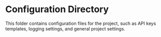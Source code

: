 # Configuration Directory

This folder contains configuration files for the project, such as API keys templates, logging settings, and general project settings.
